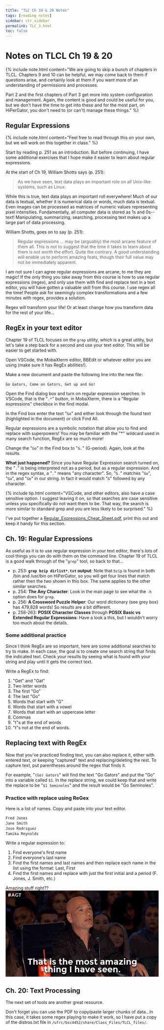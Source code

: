 ```yaml
---
title: "TLC Ch 19 & 20 Notes"
tags: [reading notes]
sidebar: ctr_sidebar
permalink: TLC_3.html
toc: false
---
```


# Notes on TLCL Ch 19 & 20

{% include note.html content="We are going to skip a bunch of chapters in TLCL. Chapters 9 and 10 can be helpful, we may come back to them if questions arise, and certainly look at them if you want more of an understanding of permissions and processes.

Part 2 and the first chapters of Part 3 get more into system configuration and management. Again, the content is good and could be useful for you, but we don't have the time to get into these and for the most part, on HiPerGator, you don't need to (or can't) manage these things." %}

## Regular Expressions

{% include note.html content="Feel free to read through this on your own, but we will work on this together in class." %}

Start by reading p. 251 as an introduction. But before continuing, I have some additional exercises that I hope make it easier to learn about regular expressions.

At the start of Ch 19, William Shotts says (p. 251):
> As we have seen, text data plays an important role on all Unix-like systems, such as Linux.

While this is true, text data plays an important roll everywhere! Much of our data is textual, whether it is numerical data or words, much data is textual. Even images can be processed as matrices of numeric values representing pixel intensities. Fundamentally, all computer data is stored as 1s and 0s--text! Manipulating, summarizing, searching, processing text makes up a large part of data processing.

William Shotts, goes on to say (p. 251):
>Regular expressions ... may be (arguably) the most arcane feature of them all. This is not to suggest that the time it takes to learn about them is not worth the effort. Quite the contrary. A good understanding will enable us to perform amazing feats, though their full value may not be immediately apparent.

I am not sure I can agree regular expressions are arcane, to me they are magic! If the only thing you take away from this course is how to use regular expressions (regex), and only use them with find and replace text in a text editor, you will have gotten a valuable skill from this course. I use regex all the time! People ask for seemingly complex transformations and a few minutes with regex, provides a solution.

Regex will transform your life! Or at least change how you transform data for the rest of your life...

## RegEx in your text editor

Chapter 19 of TLCL focuses on the `grep` utility, which is a great utility, but let's take a step back for a second and use your text editor. This will be easier to get started with.

Open VSCode, the MobaXterm editor, BBEdit or whatever editor you are using (make sure it has RegEx abilities!).

Make a new document and paste the following line into the new file:

`Go Gators, Come on Gators, Get up and Go!`

Open the Find dialog box and turn on regular expression searches. In VSCode, that is the "`.*`" button, in MobaXterm, there is a "Regular expressions" checkbox in the find modal.

In the Find box enter the text "`Go`" and either look through the found text (highlighted in the document) or click Find All.

Regular expressions are a symbolic notation that allow you to find and replace with superpowers! You may be familiar with the "*" wildcard used in many search function, RegEx are so much more!

Change the "`Go`" in the Find box to "`G.`" (G-period). Again, look at the results.

**What just happened?** Since you have Regular Expression search turned on, the "`.`" is being interpreted not as a period, but as a regular expression. And in the regex syntax, a "`.`" means "any character". So, "`G.`" matches "`Go`", "`Ga`", and "`Ge`" in our string. In fact it would match "`G`" followed by any character.

{% include tip.html content="VSCode, and other editors, also have a case sensitive option. I suggest leaving it on, so that searches are case sensitive unless you specifically do not want them to be. That way, the search is more similar to standard grep and you are less likely to be surprised." %}

I've put together a [Regular_Expressions_Cheat_Sheet.pdf](images/RegEx_CheetSheet.pdf), print this out and keep it handy for this section.

## Ch. 19: Regular Expressions

As useful as it is to use regular expression in your text editor, there's lots of cool things you can do with them on the command line. Chapter 19 of TLCL is a good walk through of the "`grep`" tool, so back to that...

* p. 253: **`grep bzip dirlist*.txt` output**: Note that `bzip` is found in both /bin and /usr/bin on HiPerGator, so you will get four lines that match rather then the two shown in this box. The same applies to the other similar searches.
* p. 254: **The Any Character**: Look in the man page to see what the `-h` option does for `grep`.
* p. 256: **A Crossword Puzzle Helper**: Our word dictionary (see grey box) has 479,828 words! So results are a bit different.
* p. 258-263: **POSIX Character Classes** through **POSIX Basic vs Extended Regular Expressions**: Have a look a this, but I wouldn't worry too much about the details.

### Some additional practice

Since I think RegEx are so important, here are some additional searches to try to make. In each case, the goal is to create one search string that finds the indicated text. Check your results by seeing what is found with your string and play until it gets the correct text.

Write a RegEx to find:

1. "Get" and "Gat"
1. Two letter words
1. The first "Go"
1. The last "Go"
1. Words that start with "G"
1. Words that start with a vowel
1. Words that start with an uppercase letter
1. Commas
1. "t"s at the end of words
1. "t"s not at the end of words.

## Replacing text with RegEx

Now that you've practiced finding text, you can also replace it, either with entered text, or keeping "captured" text and replacing/deleting the rest. To capture text, put parentheses around the regex that finds it.

For example, "`(Go) Gators`" will find the text "Go Gators" and put the "Go" into a variable called `$1`. In the replace string, we could keep that and write the replace to be "`$1 Seminoles`" and the result would be "Go Seminoles".

### Practice with replace using ReGex

Here is a list of names. Copy and paste into your text editor.

```bash
Fred Jones
Jane Smith
Jose Rodriguez
Tamika Reynolds
```

Write a regular expression to:

1. Find everyone's first name
1. Find everyone's last name
1. Find the first names and last names and then replace each name in the list using the format: Last, First
1. Find the first names and replace with just the first initial and a period (F. Jones, J. Smith, etc.)

Amazing stuff right??  ![Amazing gif](images/amazing.gif)

## Ch. 20: Text Processing

The next set of tools are another great resource.

Don't forget you can use the PDF to copy/paste larger chunks of data...In this case, it takes some regex playing to make it work, so I have put a copy of the distros.txt file in `/ufrc/bsc4452/share/Class_Files/TLCL_files/`.
